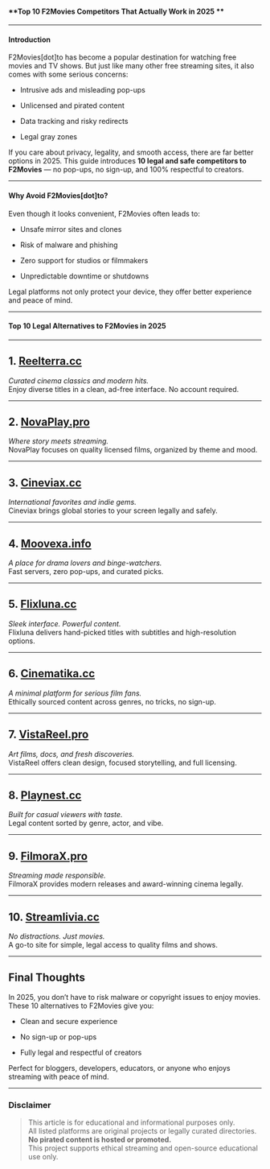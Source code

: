 #### **Top 10 F2Movies Competitors That Actually Work in 2025 **

----------

#### **Introduction**

F2Movies[dot]to has become a popular destination for watching free movies and TV shows. But just like many other free streaming sites, it also comes with some serious concerns:

-   Intrusive ads and misleading pop-ups
    
-   Unlicensed and pirated content
    
-   Data tracking and risky redirects
    
-   Legal gray zones
    

If you care about privacy, legality, and smooth access, there are far better options in 2025. This guide introduces **10 legal and safe competitors to F2Movies** — no pop-ups, no sign-up, and 100% respectful to creators.

----------

#### **Why Avoid F2Movies[dot]to?**

Even though it looks convenient, F2Movies often leads to:

-   Unsafe mirror sites and clones
    
-   Risk of malware and phishing
    
-   Zero support for studios or filmmakers
    
-   Unpredictable downtime or shutdowns
    

Legal platforms not only protect your device, they offer better experience and peace of mind.

----------

#### **Top 10 Legal Alternatives to F2Movies in 2025**

----------

## 1. [Reelterra.cc](https://123watchnow.com)

_Curated cinema classics and modern hits._  
Enjoy diverse titles in a clean, ad-free interface. No account required.

----------

## 2. [NovaPlay.pro](https://123watchnow.com)

_Where story meets streaming._  
NovaPlay focuses on quality licensed films, organized by theme and mood.

----------

## 3. [Cineviax.cc](https://123watchnow.com)

_International favorites and indie gems._  
Cineviax brings global stories to your screen legally and safely.

----------

## 4. [Moovexa.info](https://123watchnow.com)

_A place for drama lovers and binge-watchers._  
Fast servers, zero pop-ups, and curated picks.

----------

## 5. [Flixluna.cc](https://123watchnow.com)

_Sleek interface. Powerful content._  
Flixluna delivers hand-picked titles with subtitles and high-resolution options.

----------

## 6. [Cinematika.cc](https://123watchnow.com)

_A minimal platform for serious film fans._  
Ethically sourced content across genres, no tricks, no sign-up.

----------

## 7. [VistaReel.pro](https://123watchnow.com)

_Art films, docs, and fresh discoveries._  
VistaReel offers clean design, focused storytelling, and full licensing.

----------

## 8. [Playnest.cc](https://123watchnow.com)

_Built for casual viewers with taste._  
Legal content sorted by genre, actor, and vibe.

----------

## 9. [FilmoraX.pro](https://123watchnow.com)

_Streaming made responsible._  
FilmoraX provides modern releases and award-winning cinema legally.

----------

## 10. [Streamlivia.cc](https://123watchnow.com)

_No distractions. Just movies._  
A go-to site for simple, legal access to quality films and shows.

----------

## **Final Thoughts**

In 2025, you don’t have to risk malware or copyright issues to enjoy movies. These 10 alternatives to F2Movies give you:

-   Clean and secure experience
    
-   No sign-up or pop-ups
    
-   Fully legal and respectful of creators
    

Perfect for bloggers, developers, educators, or anyone who enjoys streaming with peace of mind.

----------

### **Disclaimer**

> This article is for educational and informational purposes only.  
> All listed platforms are original projects or legally curated directories.  
> **No pirated content is hosted or promoted.**  
> This project supports ethical streaming and open-source educational use only.
